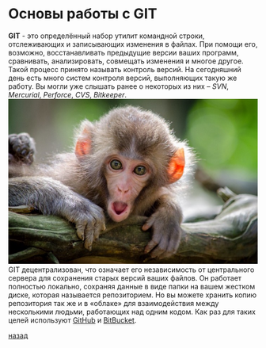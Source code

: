 # Основы работы с GIT

**GIT** - это определённый набор утилит командной строки, отслеживающих и записывающих изменения в файлах. При помощи его, возможно, восстанавливать предыдущие версии ваших программ, сравнивать, анализировать, совмещать изменения и многое другое. Такой процесс принято называть контроль версий. На сегодняшний день есть много систем контроля версий, выполняющих такую же работу. Вы могли уже слышать ранее о некоторых из них – *SVN*, *Mercurial*, *Perforce*, *CVS*, *Bitkeeper*.
![02](./02.jpeg)
GIT децентрализован, что означает его независимость от центрального сервера для сохранения старых версий ваших файлов. Он работает полностью локально, сохраняя данные в виде папки на вашем жестком диске, которая называется репозиторием. Но вы можете хранить копию репозитория так же и в «облаке» для взаимодействия между несколькими людьми, работающих над одним кодом. Как раз для таких целей используют [GitHub](https://github.com/) и [BitBucket](https://bitbucket.org/).

[назад](./readme.md)
